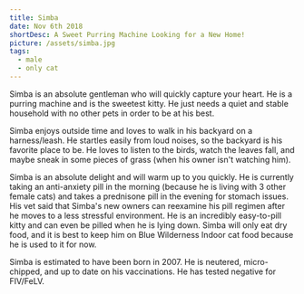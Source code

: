 ```yaml
---
title: Simba
date: Nov 6th 2018
shortDesc: A Sweet Purring Machine Looking for a New Home!
picture: /assets/simba.jpg
tags:
  - male
  - only cat
---
```

Simba is an absolute gentleman who will quickly capture your heart. He is a purring machine and is the sweetest kitty. He just needs a quiet and stable household with no other pets in order to be at his best.



Simba enjoys outside time and loves to walk in his backyard on a harness/leash. He startles easily from loud noises, so the backyard is his favorite place to be. He loves to listen to the birds, watch the leaves fall, and maybe sneak in some pieces of grass (when his owner isn't watching him).



Simba is an absolute delight and will warm up to you quickly. He is currently taking an anti-anxiety pill in the morning (because he is living with 3 other female cats) and takes a prednisone pill in the evening for stomach issues. His vet said that Simba's new owners can reexamine his pill regimen after he moves to a less stressful environment. He is an incredibly easy-to-pill kitty and can even be pilled when he is lying down. Simba will only eat dry food, and it is best to keep him on Blue Wilderness Indoor cat food because he is used to it for now.



Simba is estimated to have been born in 2007. He is neutered, micro-chipped, and up to date on his vaccinations. He has tested negative for FIV/FeLV.
